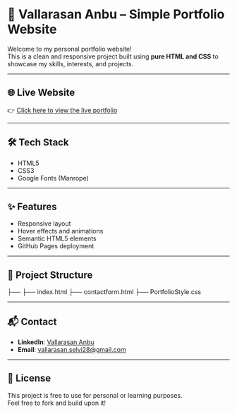 # 💼 Vallarasan Anbu – Simple Portfolio Website

Welcome to my personal portfolio website!  
This is a clean and responsive project built using **pure HTML and CSS** to showcase my skills, interests, and projects.

---

## 🌐 Live Website

👉 [Click here to view the live portfolio](https://mrpanda0427.github.io/Portfolio-Simple-Website/)

---

## 🛠️ Tech Stack

- HTML5  
- CSS3  
- Google Fonts (Manrope)

---

## ✨ Features

- Responsive layout  
- Hover effects and animations  
- Semantic HTML5 elements  
- GitHub Pages deployment

---

## 📁 Project Structure
├── 
├── index.html
├── contactform.html
├── PortfolioStyle.css



---

## 📬 Contact

- **LinkedIn**: [Vallarasan Anbu](https://www.linkedin.com/in/vallarasan/)
- **Email**: vallarasan.selvi28@gmail.com

---

## 📜 License

This project is free to use for personal or learning purposes.  
Feel free to fork and build upon it!
